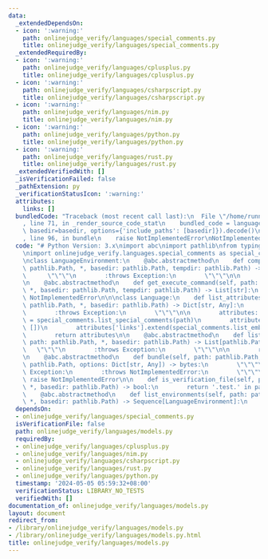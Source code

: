 ```yaml
---
data:
  _extendedDependsOn:
  - icon: ':warning:'
    path: onlinejudge_verify/languages/special_comments.py
    title: onlinejudge_verify/languages/special_comments.py
  _extendedRequiredBy:
  - icon: ':warning:'
    path: onlinejudge_verify/languages/cplusplus.py
    title: onlinejudge_verify/languages/cplusplus.py
  - icon: ':warning:'
    path: onlinejudge_verify/languages/csharpscript.py
    title: onlinejudge_verify/languages/csharpscript.py
  - icon: ':warning:'
    path: onlinejudge_verify/languages/nim.py
    title: onlinejudge_verify/languages/nim.py
  - icon: ':warning:'
    path: onlinejudge_verify/languages/python.py
    title: onlinejudge_verify/languages/python.py
  - icon: ':warning:'
    path: onlinejudge_verify/languages/rust.py
    title: onlinejudge_verify/languages/rust.py
  _extendedVerifiedWith: []
  _isVerificationFailed: false
  _pathExtension: py
  _verificationStatusIcon: ':warning:'
  attributes:
    links: []
  bundledCode: "Traceback (most recent call last):\n  File \"/home/runner/.local/lib/python3.10/site-packages/onlinejudge_verify/documentation/build.py\"\
    , line 71, in _render_source_code_stat\n    bundled_code = language.bundle(stat.path,\
    \ basedir=basedir, options={'include_paths': [basedir]}).decode()\n  File \"/home/runner/.local/lib/python3.10/site-packages/onlinejudge_verify/languages/python.py\"\
    , line 96, in bundle\n    raise NotImplementedError\nNotImplementedError\n"
  code: "# Python Version: 3.x\nimport abc\nimport pathlib\nfrom typing import *\n\
    \nimport onlinejudge_verify.languages.special_comments as special_comments\n\n\
    \nclass LanguageEnvironment:\n    @abc.abstractmethod\n    def compile(self, path:\
    \ pathlib.Path, *, basedir: pathlib.Path, tempdir: pathlib.Path) -> None:\n  \
    \      \"\"\"\n        :throws Exception:\n        \"\"\"\n\n        raise NotImplementedError\n\
    \n    @abc.abstractmethod\n    def get_execute_command(self, path: pathlib.Path,\
    \ *, basedir: pathlib.Path, tempdir: pathlib.Path) -> List[str]:\n        raise\
    \ NotImplementedError\n\n\nclass Language:\n    def list_attributes(self, path:\
    \ pathlib.Path, *, basedir: pathlib.Path) -> Dict[str, Any]:\n        \"\"\"\n\
    \        :throws Exception:\n        \"\"\"\n\n        attributes: Dict[str, Any]\
    \ = special_comments.list_special_comments(path)\n        attributes.setdefault('links',\
    \ [])\n        attributes['links'].extend(special_comments.list_embedded_urls(path))\n\
    \        return attributes\n\n    @abc.abstractmethod\n    def list_dependencies(self,\
    \ path: pathlib.Path, *, basedir: pathlib.Path) -> List[pathlib.Path]:\n     \
    \   \"\"\"\n        :throws Exception:\n        \"\"\"\n\n        raise NotImplementedError\n\
    \n    @abc.abstractmethod\n    def bundle(self, path: pathlib.Path, *, basedir:\
    \ pathlib.Path, options: Dict[str, Any]) -> bytes:\n        \"\"\"\n        :throws\
    \ Exception:\n        :throws NotImplementedError:\n        \"\"\"\n\n       \
    \ raise NotImplementedError\n\n    def is_verification_file(self, path: pathlib.Path,\
    \ *, basedir: pathlib.Path) -> bool:\n        return '.test.' in path.name\n\n\
    \    @abc.abstractmethod\n    def list_environments(self, path: pathlib.Path,\
    \ *, basedir: pathlib.Path) -> Sequence[LanguageEnvironment]:\n        raise NotImplementedError\n"
  dependsOn:
  - onlinejudge_verify/languages/special_comments.py
  isVerificationFile: false
  path: onlinejudge_verify/languages/models.py
  requiredBy:
  - onlinejudge_verify/languages/cplusplus.py
  - onlinejudge_verify/languages/nim.py
  - onlinejudge_verify/languages/csharpscript.py
  - onlinejudge_verify/languages/rust.py
  - onlinejudge_verify/languages/python.py
  timestamp: '2024-05-05 05:59:32+08:00'
  verificationStatus: LIBRARY_NO_TESTS
  verifiedWith: []
documentation_of: onlinejudge_verify/languages/models.py
layout: document
redirect_from:
- /library/onlinejudge_verify/languages/models.py
- /library/onlinejudge_verify/languages/models.py.html
title: onlinejudge_verify/languages/models.py
---
```


